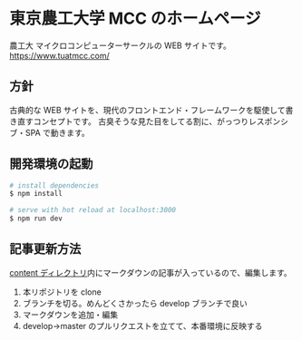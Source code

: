 # 東京農工大学 MCC のホームページ

農工大 マイクロコンピューターサークルの WEB サイトです。
https://www.tuatmcc.com/

## 方針

古典的な WEB サイトを、現代のフロントエンド・フレームワークを駆使して書き直すコンセプトです。
古臭そうな見た目をしてる割に、がっつりレスポンシブ・SPA で動きます。

## 開発環境の起動

```bash
# install dependencies
$ npm install

# serve with hot reload at localhost:3000
$ npm run dev

```

## 記事更新方法

[content ディレクトリ](https://github.com/tuatmcc/tuat-mcc-web-site/tree/develop/content)内にマークダウンの記事が入っているので、編集します。

1. 本リポジトリを clone
1. ブランチを切る。めんどくさかったら develop ブランチで良い
1. マークダウンを追加・編集
1. develop->master のプルリクエストを立てて、本番環境に反映する

